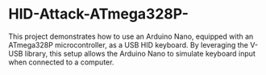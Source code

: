 # HID-Attack-ATmega328P-
This project demonstrates how to use an Arduino Nano, equipped with an ATmega328P microcontroller, as a USB HID keyboard. By leveraging the V-USB library, this setup allows the Arduino Nano to simulate keyboard input when connected to a computer.
